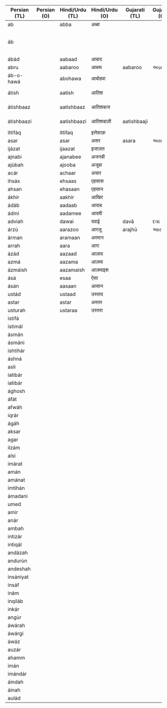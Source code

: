 | Persian (TL) | Persian (O) | Hindi/Urdu (TL) | Hindi/Urdu (O) | Gujarati (TL) | Gujarati (O) | English           | Media link | Notes                                |
|--------------|-------------|-----------------|----------------|---------------|--------------|-------------------|------------|--------------------------------------|
| ab           |             | abba            | अब्बा           |               |              | father            |            |                                      |
| áb           |             |                 |                |               |              | water             |            | water in Sanksrit as well. Cognates? |
| ábád         |             | aabaad          | आबाद           |               |              | populated         |            |                                      |
| abru         |             | aabaroo         | आबरू            | aabaroo       | અબ્રાઉ        | dignity           |            |                                      |
| áb-o-hawá    |             | abohawa         | आबोहवा         |               |              | climate           |            |                                      |
| átish        |             | aatish          | आतिश           |               |              | fire              |            | not used anymore                     |
| átishbaaz    |             | aatishbaaz      | आतिशबाज        |               |              | firecracker maker |            | not used anymore                     |
| átishbaazi   |             | aatishbaazi     | आतिशबाज़ी       | aatishbaaji   |              | fireworks         |            | not used frequently                  |
| ittifáq      |             | ittifaq         | इत्तेफ़ाक़         |               |              | chance            |            |                                      |
| asar         |             | asar            | असर            | asara         | અસર          | effect            |            |                                      |
| ijázat       |             | ijaazat         | इजाज़त          |               |              | permission        |            |                                      |
| ajnabi       |             | ajanabee        | अजनबी          |               |              | stranger          |            |                                      |
| ajùbah       |             | ajooba          | अजूबा           |               |              | miracle           |            |                                      |
| acár         |             | achaar          | अचार           |               |              | pickle            |            |                                      |
| ihsás        |             | ehsaas          | एहसास          |               |              | sense             |            |                                      |
| ahsan        |             | ehasaan         | एहसान          |               |              |                   |            |                                      |
| ákhir        |             | aakhir          | आखिर           |               |              |                   |            |                                      |
| ádáb         |             | aadaab          | आदाब           |               |              |                   |            |                                      |
| ádmi         |             | aadamee         | आदमी           |               |              |                   |            |                                      |
| adviah       |             | dawai           | दवाई           | davā          | દવા          |                   |            |                                      |
| árzù         |             | aarazoo         | आरज़ू            | arajhū        | આરઝૂ          |                   |            |                                      |
| árman        |             | aramaan         | अरमान          |               |              |                   |            |                                      |
| arrah        |             | aara            | आरा            |               |              |                   |            |                                      |
| ázád         |             | aazaad          | आज़ाद           |               |              |                   |            |                                      |
| azmá         |             | aazama          | आज़मा           |               |              |                   |            |                                      |
| ázmáish      |             | aazamaish       | आज़माइश         |               |              |                   |            |                                      |
| ásá          |             | esaa            | ऐसा            |               |              |                   |            |                                      |
| ásán         |             | aasaan          | आसान           |               |              |                   |            |                                      |
| ustád        |             | ustaad          | उस्ताद          |               |              |                   |            |                                      |
| astar        |             | astar           | अस्तर           |               |              |                   |            |                                      |
| usturah      |             | ustaraa         | उस्तरा          |               |              |                   |            |                                      |
| istifá       |             |                 |                |               |              |                   |            |                                      |
| istimál      |             |                 |                |               |              |                   |            |                                      |
| ásmán        |             |                 |                |               |              |                   |            |                                      |
| ásmáni       |             |                 |                |               |              |                   |            |                                      |
| ishtihár     |             |                 |                |               |              |                   |            |                                      |
| áshná        |             |                 |                |               |              |                   |            |                                      |
| asli         |             |                 |                |               |              |                   |            |                                      |
| iatibár      |             |                 |                |               |              |                   |            |                                      |
| iatibár      |             |                 |                |               |              |                   |            |                                      |
| ághosh       |             |                 |                |               |              |                   |            |                                      |
| áfát         |             |                 |                |               |              |                   |            |                                      |
| afwáh        |             |                 |                |               |              |                   |            |                                      |
| iqrár        |             |                 |                |               |              |                   |            |                                      |
| ágáh         |             |                 |                |               |              |                   |            |                                      |
| aksar        |             |                 |                |               |              |                   |            |                                      |
| agar         |             |                 |                |               |              |                   |            |                                      |
| ilzám        |             |                 |                |               |              |                   |            |                                      |
| alsi         |             |                 |                |               |              |                   |            |                                      |
| imárat       |             |                 |                |               |              |                   |            |                                      |
| amán         |             |                 |                |               |              |                   |            |                                      |
| amánat       |             |                 |                |               |              |                   |            |                                      |
| imtihán      |             |                 |                |               |              |                   |            |                                      |
| ámadani      |             |                 |                |               |              |                   |            |                                      |
| umed         |             |                 |                |               |              |                   |            |                                      |
| amir         |             |                 |                |               |              |                   |            |                                      |
| anár         |             |                 |                |               |              |                   |            |                                      |
| ambah        |             |                 |                |               |              |                   |            |                                      |
| intizár      |             |                 |                |               |              |                   |            |                                      |
| intiqál      |             |                 |                |               |              |                   |            |                                      |
| andázah      |             |                 |                |               |              |                   |            |                                      |
| andurùn      |             |                 |                |               |              |                   |            |                                      |
| andeshah     |             |                 |                |               |              |                   |            |                                      |
| insániyat    |             |                 |                |               |              |                   |            |                                      |
| insáf        |             |                 |                |               |              |                   |            |                                      |
| inám         |             |                 |                |               |              |                   |            |                                      |
| inqiláb      |             |                 |                |               |              |                   |            |                                      |
| inkár        |             |                 |                |               |              |                   |            |                                      |
| angùr        |             |                 |                |               |              |                   |            |                                      |
| áwárah       |             |                 |                |               |              |                   |            |                                      |
| áwárgi       |             |                 |                |               |              |                   |            |                                      |
| áwáz         |             |                 |                |               |              |                   |            |                                      |
| auzár        |             |                 |                |               |              |                   |            |                                      |
| ahamm        |             |                 |                |               |              |                   |            |                                      |
| imán         |             |                 |                |               |              |                   |            |                                      |
| imándár      |             |                 |                |               |              |                   |            |                                      |
| áindah       |             |                 |                |               |              |                   |            |                                      |
| áinah        |             |                 |                |               |              |                   |            |                                      |
| aulád        |             |                 |                |               |              |                   |            |                                      |
